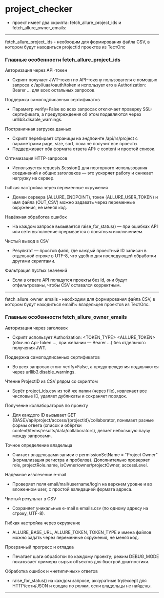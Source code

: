 # project_checker
* проект имеет два скрипта: fetch_allure_project_ids и fetch_allure_owner_emails:
________________________________________________________________________________________________________________________________

fetch_allure_project_ids - необходим для формирования файла CSV, в котором будут находиться projectId проектов из ТестОпс

### Главные особенности fetch_allure_project_ids

Авторизация через API-токен
- Скрипт получает JWT-токен по API-токену пользователя с помощью запроса к /api/uaa/oauth/token и использует его в Authorization: Bearer … для всех остальных запросов.

Поддержка самоподписанных сертификатов
- Параметр verify=False во всех запросах отключает проверку SSL-сертификата, а предупреждения об этом подавляются через urllib3.disable_warnings.

Постраничная загрузка данных
- Скрипт перебирает страницы на эндпоинте /api/rs/project с параметрами page, size, sort, пока не получит все проекты. 
- Поддерживает оба формата ответа API: с content и простой список.

Оптимизация HTTP-запросов
- Используется requests.Session() для повторного использования соединений и общих заголовков — это ускоряет работу и снижает нагрузку на сервер.

Гибкая настройка через переменные окружения
- Домен сервера (ALLURE_ENDPOINT), токен (ALLURE_USER_TOKEN) и имя файла (OUT_CSV) можно задавать через переменные окружения, не меняя код.

Надёжная обработка ошибок
- На каждом запросе вызывается raise_for_status() — при ошибках API или сети выполнение прерывается с понятным исключением.

Чистый вывод в CSV
- Результат — простой файл, где каждый проектный ID записан в отдельной строке в UTF-8, что удобно для последующей обработки другими скриптами.

Фильтрация пустых значений
- Если в ответе API попадутся проекты без id, они будут отфильтрованы, чтобы CSV оставался корректным.
___________________________________________________________________________________________________________________________

fetch_allure_owner_emails - необходим для формирования файла CSV, в котором будут находиться email'ы владельцев проектов из ТестОпс.

### Главные особенности fetch_allure_owner_emails

Авторизация через заголовок
- Скрипт использует Authorization: <TOKEN_TYPE> <ALLURE_TOKEN> (обычно Api-Token …, при желании — Bearer …) без отдельного получения JWT.

Поддержка самоподписанных сертификатов
- Во всех запросах стоит verify=False, а предупреждения подавляются через urllib3.disable_warnings.

Чтение ProjectID из CSV рядом со скриптом
- Берёт project_ids.csv из той же папки (через file), извлекает все числовые ID, удаляет дубликаты и сохраняет порядок.

Получение коллабораторов по проекту
- Для каждого ID вызывает GET {BASE}/api/project/access/{projectId}/collaborator, понимает разные формы ответа (список и обёртки content/items/results/data/collaborators), делает небольшую паузу между запросами.

Точное определение владельца
- Считает владельцами записи с permissionSetName = "Project Owner" (нормализация регистра и пробелов). Дополнительно проверяет role, projectRole.name, isOwner/owner/projectOwner, accessLevel.

Надёжное извлечение e-mail
- Проверяет поля email/mail/username/login на верхнем уровне и во вложенном user, с простой валидацией формата адреса.

Чистый результат в CSV
- Сохраняет уникальные e-mail в emails.csv (по одному адресу на строку, UTF-8).

Гибкая настройка через окружение
- ALLURE_BASE_URL, ALLURE_TOKEN, TOKEN_TYPE и имена файлов можно задать через переменные окружения, не меняя код.

Прозрачный прогресс и отладка
- Печатает шаги обработки по каждому проекту; режим DEBUG_MODE показывает примеры сырых объектов для быстрой диагностики.

Обработка ошибок и «нетипичных» ответов
- raise_for_status() на каждом запросе, аккуратные try/except для HTTP/сети/JSON и сводка по ролям, если владельцы не найдены.
________________________________________________________________________________________________________________________________
